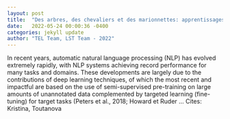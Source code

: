 ```yaml
---
layout: post
title:  "Des arbres, des chevaliers et des marionnettes: apprentissages par transferts pour le traitement des langues historiques"
date:   2022-05-24 00:00:36 -0400
categories: jekyll update
author: "TEL Team, LST Team - 2022"
---
```

In recent years, automatic natural language processing (NLP) has evolved extremely rapidly, with NLP systems achieving record performance for many tasks and domains. These developments are largely due to the contributions of deep learning techniques, of which the most recent and impactful are based on the use of semi-supervised pre-training on large amounts of unannotated data complemented by targeted learning (fine-tuning) for target tasks (Peters et al., 2018; Howard et Ruder … Cites: ‪Kristina, Toutanova‬